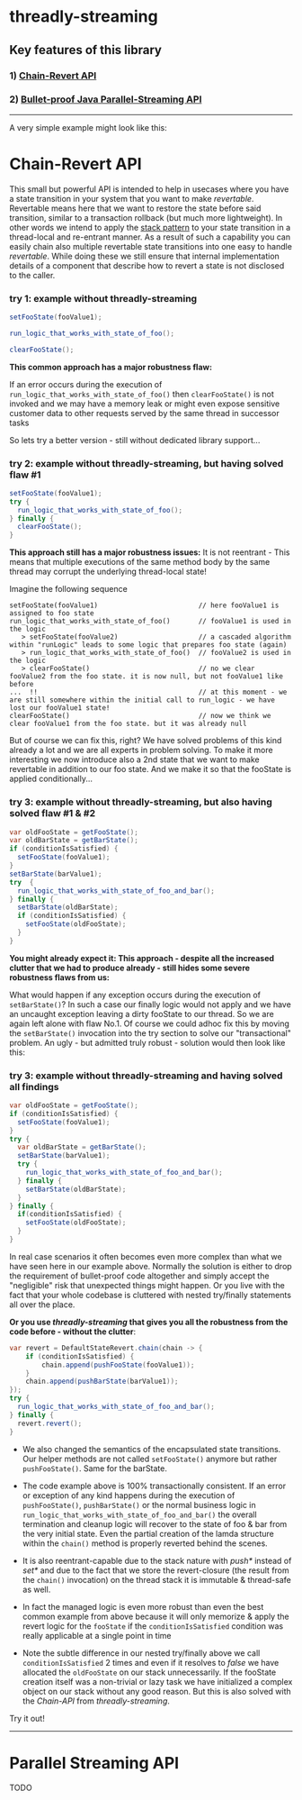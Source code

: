 # threadly-streaming

## Key features of this library

### 1) [Chain-Revert API](#chain-revert-api)

### 2) [Bullet-proof Java Parallel-Streaming API](#parallel-streaming-api)

---
A very simple example might look like this:

# <a name="chain-revert-api"></a>Chain-Revert API

This small but powerful API is intended to help in usecases where you have a state transition in your system that you
want to make _revertable_. Revertable means here that we want to restore the state before said transition, similar to a
transaction rollback (but much more lightweight). In other words we intend to apply the
[stack pattern](https://en.wikipedia.org/wiki/Stack_(abstract_data_type)) to your state transition in a thread-local and
re-entrant manner. As a result of such a capability you can easily chain also multiple revertable state transitions into
one easy to handle _revertable_. While doing these we still ensure that internal implementation details of a component
that describe how to revert a state is not disclosed to the caller.

### try 1: example without threadly-streaming

```java
setFooState(fooValue1);

run_logic_that_works_with_state_of_foo();

clearFooState();
```

**This common approach has a major robustness flaw:**

If an error occurs during the execution of `run_logic_that_works_with_state_of_foo()` then `clearFooState()` is not
invoked and we may have a memory leak or might even expose sensitive customer data to other requests served by the same
thread in successor tasks

So lets try a better version - still without dedicated library support...

### try 2: example without threadly-streaming, but having solved flaw #1

```java
setFooState(fooValue1);
try {
  run_logic_that_works_with_state_of_foo();
} finally {
  clearFooState();
}
```

**This approach still has a major robustness issues:** It is not reentrant - This means that multiple executions of the
same method body by the same thread may corrupt the underlying thread-local state!

Imagine the following sequence

```
setFooState(fooValue1)                         // here fooValue1 is assigned to foo state
run_logic_that_works_with_state_of_foo()       // fooValue1 is used in the logic
   > setFooState(fooValue2)                    // a cascaded algorithm within "runLogic" leads to some logic that prepares foo state (again)
   > run_logic_that_works_with_state_of_foo()  // fooValue2 is used in the logic
   > clearFooState()                           // no we clear fooValue2 from the foo state. it is now null, but not fooValue1 like before
...  !!                                        // at this moment - we are still somewhere within the initial call to run_logic - we have lost our fooValue1 state!
clearFooState()                                // now we think we clear fooValue1 from the foo state. but it was already null
```

But of course we can fix this, right? We have solved problems of this kind already a lot and we are all experts in
problem solving. To make it more interesting we now introduce also a 2nd state that we want to make revertable in
addition to our foo state. And we make it so that the fooState is applied conditionally...

### try 3: example without threadly-streaming, but also having solved flaw #1 & #2

```java
var oldFooState = getFooState();
var oldBarState = getBarState();
if (conditionIsSatisfied) {
  setFooState(fooValue1);
}
setBarState(barValue1);
try  {
  run_logic_that_works_with_state_of_foo_and_bar();
} finally {
  setBarState(oldBarState);
  if (conditionIsSatisfied) {
    setFooState(oldFooState);
  }
}
```

**You might already expect it: This approach - despite all the increased clutter that we had to produce already - still
hides some severe robustness flaws from us:**

What would happen if any exception occurs during the execution of `setBarState()`? In such a case our finally logic
would not apply and we have an uncaught exception leaving a dirty fooState to our thread. So we are again left alone
with flaw No.1. Of course we could adhoc fix this by moving the `setBarState()` invocation into the try section to solve
our "transactional" problem. An ugly - but admitted truly robust - solution would then look like this:

### try 3: example without threadly-streaming and having solved all findings

```java
var oldFooState = getFooState();
if (conditionIsSatisfied) {
  setFooState(fooValue1);
}
try {
  var oldBarState = getBarState();
  setBarState(barValue1);
  try {
    run_logic_that_works_with_state_of_foo_and_bar();
  } finally {
    setBarState(oldBarState);
  }
} finally {
  if(conditionIsSatisfied) {
    setFooState(oldFooState);
  }
}
```

In real case scenarios it often becomes even more complex than what we have seen here in our example above. Normally the
solution is either to
drop the requirement of bullet-proof code altogether and simply accept the "negligible" risk that unexpected things
might happen. Or you live with the fact that your whole codebase is cluttered with nested try/finally statements all
over the place.

**Or you use _threadly-streaming_ that gives you all the robustness from the code before - without the clutter**:

```java
var revert = DefaultStateRevert.chain(chain -> {
    if (conditionIsSatisfied) {
        chain.append(pushFooState(fooValue1));
    }
    chain.append(pushBarState(barValue1));
});
try {
  run_logic_that_works_with_state_of_foo_and_bar();
} finally {
  revert.revert();    
}
```

- We also changed the semantics of the encapsulated state transitions. Our helper methods are not called
  `setFooState()` anymore but rather `pushFooState()`. Same for the barState.

- The code example above is 100% transactionally consistent. If an error or exception of any kind happens during the
  execution of `pushFooState()`, `pushBarState()` or the normal business logic in
  `run_logic_that_works_with_state_of_foo_and_bar()` the overall termination and cleanup logic will recover to the state
  of foo & bar from the very initial state. Even the partial creation of the lamda structure within the `chain()` method
  is properly reverted behind the scenes.

- It is also reentrant-capable due to the stack nature with _push*_ instead of _set*_ and due to the fact that we store
  the revert-closure (the result from the `chain()` invocation) on the thread stack it is immutable & thread-safe as
  well.

- In fact the managed logic is even more robust than even the best common example from above because it will only
  memorize & apply the
  revert logic for the `fooState` if the `conditionIsSatisfied` condition was really applicable at a single point in
  time

- Note the subtle difference in our nested try/finally above we call `conditionIsSatisfied` 2 times and even if it
  resolves to _false_ we have allocated the `oldFooState` on our stack unnecessarily. If the fooState creation itself
  was a
  non-trivial or lazy task we have initialized a complex object on our stack without any good reason. But this is also
  solved with the _Chain-API_ from _threadly-streaming_.

Try it out!

---

# <a name="parallel-streaming-api"></a>Parallel Streaming API

TODO

